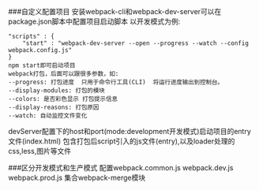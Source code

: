 ###自定义配置项目
安装webpack-cli和webpack-dev-server可以在package.json脚本中配置项目启动脚本
以开发模式为例:
```
"scripts" : {
    "start" : "webpack-dev-server --open --progress --watch --config webpack.config.js"
}
npm start即可启动项目
webpack打包，后面可以跟很多参数，如:
--progress: 打包进度  只用于命令行工具(CLI)  将运行进度输出到控制台。
--display-modules: 打包的模块 
--colors: 是否彩色显示 打包提示信息
--display-reasons: 打包原因
--watch: 自动监控文件变化
```
devServer配置下的host和port(mode:development开发模式)启动项目的entry文件(index.html)
包含打包后script引入的js文件(entry),以及loader处理的css,less,图片等文件

###区分开发模式和生产模式
配置webpack.common.js
webpack.dev.js
webpack.prod.js
集合webpack-merge模块